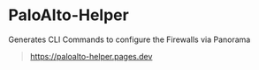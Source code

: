 # PaloAlto-Helper
Generates CLI Commands to configure the Firewalls via Panorama
> https://paloalto-helper.pages.dev
